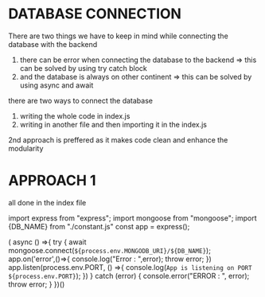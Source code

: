 # DATABASE CONNECTION
There are two things we have to keep in mind while connecting the database with the backend 
1. there can be error when connecting the database to the backend => this can be solved by using try catch block
2. and the database is always on other continent => this can be solved by using async and await

there are two ways to connect the database
1. writing the whole code in index.js 
2. writing in another file and then importing it in the index.js

2nd approach is preffered as it makes code clean and enhance the modularity

# APPROACH 1
all done in the index file 

import express from "express";
import mongoose from "mongoose";
import {DB_NAME} from "./constant.js"
const app  = express();

( async () =>{
    try {
        await mongoose.connect(`${process.env.MONGODB_URI}/${DB_NAME}`);
        app.on('error',()=>{
            console.log("Error : ",error);
            throw error;
        })
        app.listen(process.env.PORT, () =>{
            console.log(`App is listening on PORT ${process.env.PORT}`);
        })
    } catch (error) {
        console.error("ERROR : ", error);
        throw error;
    }
})()